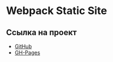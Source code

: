 # Webpack Static Site

## Ссылка на проект

- [GitHub](https://github.com/SergioDzhi/Block7)
- [GH-Pages](https://sergiodzhi.github.io/Block7/)
